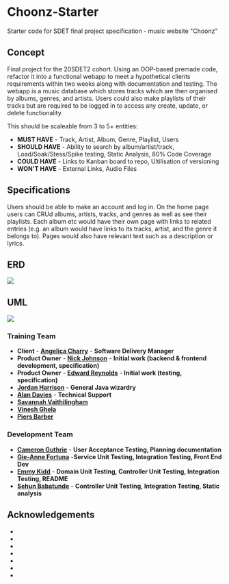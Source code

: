 # Choonz-Starter

Starter code for SDET final project specification - music website "Choonz"

## Concept

Final project for the 20SDET2 cohort. Using an OOP-based premade code, refactor it into a functional webapp to meet a hypothetical clients requirements within two weeks along with documentation and testing. The webapp is a music database which stores tracks which are then organised by albums, genres, and artists. Users could also make playlists of their tracks but are required to be logged in to access any create, update, or delete functionality.

This should be scaleable from 3 to 5+ entities:

- **MUST HAVE** - Track, Artist, Album, Genre, Playlist, Users
- **SHOULD HAVE** - Ability to search by album/artist/track, Load/Soak/Stess/Spike testing, Static Analysis, 80% Code Coverage
- **COULD HAVE** - Links to Kanban board to repo, Ultilisation of versioning
- **WON'T HAVE** - External Links, Audio Files

## Specifications

Users should be able to make an account and log in. On the home page users can CRUd albums, artists, tracks, and genres as well as see their playlists. Each album etc would have their own page with links to related entries (e.g. an album would have links to its tracks, artist, and the genre it belongs to). Pages would also have relevant text such as a description or lyrics.

## ERD

![](https://cdn.discordapp.com/attachments/761214563660070922/822268595219464192/CGP_ERD_FINAL.png)

## UML

![](https://cdn.discordapp.com/attachments/761214563660070922/822268579692281937/CGP_UML_FINAL.png)

### Training Team

- **Client** - [**Angelica Charry**](https://github.com/acharry) - **Software Delivery Manager**
- **Product Owner** - [**Nick Johnson**](https://github.com/nickrstewarttds) - **Initial work (backend & frontend development, specification)**
- **Product Owner** - [**Edward Reynolds**](https://github.com/Edrz-96) - **Initial work (testing, specification)**
- [**Jordan Harrison**](https://github.com/JHarry444) - **General Java wizardry**
- [**Alan Davies**](https://github.com/MorickClive) - **Technical Support**
- [**Savannah Vaithilingham**](https://github.com/savannahvaith)
- [**Vinesh Ghela**](https://github.com/vineshghela)
- [**Piers Barber**](https://github.com/PCMBarber)

### Development Team

- [**Cameron Guthrie**](https://github.com/CGuthrieQA) - **User Acceptance Testing, Planning documentation**
- [**Gie-Anne Fortuna**](https://github.com/giefortunaQA) -**Service Unit Testing, Integration Testing, Front End Dev**
- [**Emmy Kidd**](https://github.com/ekiddqa) - **Domain Unit Testing, Controller Unit Testing, Integration Testing, README**
- [**Sehun Babatunde**](https://github.com/SehunB-QA) - **Controller Unit Testing, Integration Testing, Static analysis**

## Acknowledgements

- [Testing with different profiles in Springboot]: https://stackoverflow.com/questions/52077711/spring-boot-test-execute-different-sql-scripts-in-tests-depending-on-the-active
- [API testing with Spring mvc]: https://www.baeldung.com/oauth-api-testing-with-spring-mvc
- [Help making user authentification]: https://gomakethings.com/using-oauth-with-fetch-in-vanilla-js/
- [Error handling with session tokens]: https://www.telerik.com/blogs/what-is-json-how-to-handle-unexpected-token-error#:~:text=%E2%80%9CUnexpected%20token%20%3C%20in%20JSON%20at,it%20is%20parsed%20to%20JSON
- [Spring data test relationships]: https://www.baeldung.com/spring-data-rest-relationships
- [Help with cascading]: https://stackoverflow.com/questions/13027214/what-is-the-meaning-of-the-cascadetype-all-for-a-manytoone-jpa-association
- [Json managed reference]: https://www.logicbig.com/tutorials/misc/jackson/json-managed-reference.html